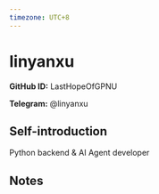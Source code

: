 ```yaml
---
timezone: UTC+8
---
```


# linyanxu

**GitHub ID:** LastHopeOfGPNU

**Telegram:** @linyanxu

## Self-introduction

Python backend & AI Agent developer

## Notes

<!-- Content_START -->


<!-- Content_END -->
